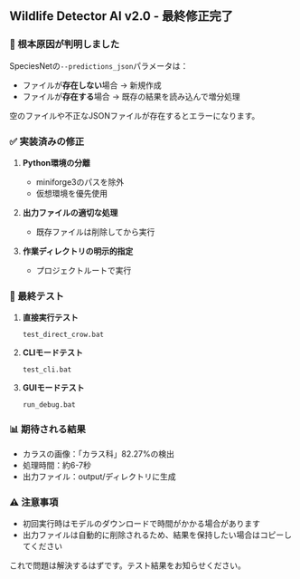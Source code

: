 ## Wildlife Detector AI v2.0 - 最終修正完了

### 🎯 根本原因が判明しました

SpeciesNetの`--predictions_json`パラメータは：
- ファイルが**存在しない**場合 → 新規作成
- ファイルが**存在する**場合 → 既存の結果を読み込んで増分処理

空のファイルや不正なJSONファイルが存在するとエラーになります。

### ✅ 実装済みの修正

1. **Python環境の分離**
   - miniforge3のパスを除外
   - 仮想環境を優先使用

2. **出力ファイルの適切な処理**
   - 既存ファイルは削除してから実行

3. **作業ディレクトリの明示的指定**
   - プロジェクトルートで実行

### 🚀 最終テスト

1. **直接実行テスト**
   ```
   test_direct_crow.bat
   ```

2. **CLIモードテスト**
   ```
   test_cli.bat
   ```

3. **GUIモードテスト**
   ```
   run_debug.bat
   ```

### 📊 期待される結果

- カラスの画像：「カラス科」82.27%の検出
- 処理時間：約6-7秒
- 出力ファイル：output/ディレクトリに生成

### ⚠️ 注意事項

- 初回実行時はモデルのダウンロードで時間がかかる場合があります
- 出力ファイルは自動的に削除されるため、結果を保持したい場合はコピーしてください

これで問題は解決するはずです。テスト結果をお知らせください。
